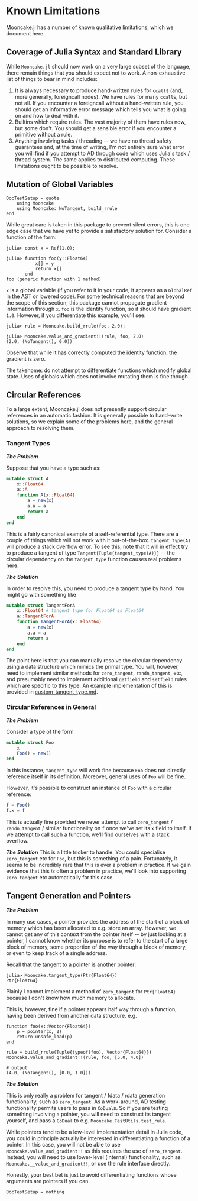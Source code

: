 # Known Limitations

Mooncake.jl has a number of known qualitative limitations, which we document here.

## Coverage of Julia Syntax and Standard Library

While `Mooncake.jl` should now work on a very large subset of the language, there remain things that you should expect not to work. A non-exhaustive list of things to bear in mind includes:
1. It is always necessary to produce hand-written rules for `ccall`s (and, more generally, foreigncall nodes). We have rules for many `ccall`s, but not all. If you encounter a foreigncall without a hand-written rule, you should get an informative error message which tells you what is going on and how to deal with it.
1. Builtins which require rules. The vast majority of them have rules now, but some don't. You should get a sensible error if you encounter a primitive without a rule.
1. Anything involving tasks / threading -- we have no thread safety guarantees and, at the time of writing, I'm not entirely sure what error you will find if you attempt to AD through code which uses Julia's task / thread system. The same applies to distributed computing. These limitations ought to be possible to resolve.

## Mutation of Global Variables

```@meta
DocTestSetup = quote
    using Mooncake
    using Mooncake: NoTangent, build_rrule
end
```

While great care is taken in this package to prevent silent errors, this is one edge case that we have yet to provide a satisfactory solution for.
Consider a function of the form:
```jldoctest bad_globalref
julia> const x = Ref(1.0);

julia> function foo(y::Float64)
           x[] = y
           return x[]
       end
foo (generic function with 1 method)
```
`x` is a global variable (if you refer to it in your code, it appears as a `GlobalRef` in the AST or lowered code).
For some technical reasons that are beyond the scope of this section, this package cannot propagate gradient information through `x`.
`foo` is the identity function, so it should have gradient `1.0`.
However, if you differentiate this example, you'll see:
```jldoctest bad_globalref
julia> rule = Mooncake.build_rrule(foo, 2.0);

julia> Mooncake.value_and_gradient!!(rule, foo, 2.0)
(2.0, (NoTangent(), 0.0))
```
Observe that while it has correctly computed the identity function, the gradient is zero.

The takehome: do not attempt to differentiate functions which modify global state. Uses of globals which does not involve mutating them is fine though.

## Circular References

To a large extent, Mooncake.jl does not presently support circular references in an automatic fashion.
It is generally possible to hand-write solutions, so we explain some of the problems here, and the general approach to resolving them.

### Tangent Types

_**The Problem**_

Suppose that you have a type such as:
```julia
mutable struct A
    x::Float64
    a::A
    function A(x::Float64)
        a = new(x)
        a.a = a
        return a
    end
end
```

This is a fairly canonical example of a self-referential type.
There are a couple of things which will not work with it out-of-the-box.
`tangent_type(A)` will produce a stack overflow error.
To see this, note that it will in effect try to produce a tangent of type `Tangent{Tuple{tangent_type(A)}}` -- the circular dependency on the `tangent_type` function causes real problems here.

_**The Solution**_

In order to resolve this, you need to produce a tangent type by hand.
You might go with something like
```julia
mutable struct TangentForA
    x::Float64 # tangent type for Float64 is Float64
    a::TangentForA
    function TangentForA(x::Float64)
        a = new(x)
        a.a = a
        return a
    end
end
```
The point here is that you can manually resolve the circular dependency using a data structure which mimics the primal type.
You will, however, need to implement similar methods for `zero_tangent`, `randn_tangent`, etc, and presumably need to implement additional `getfield` and `setfield` rules which are specific to this type.
An example implementation of this is provided in [custom_tangent_type.md](developer_documentation/custom_tangent_type.md).

### Circular References in General

_**The Problem**_

Consider a type of the form
```julia
mutable struct Foo
    x
    Foo() = new()
end
```
In this instance, `tangent_type` will work fine because `Foo` does not directly reference itself in its definition.
Moreover, general uses of `Foo` will be fine.

However, it's possible to construct an instance of `Foo` with a circular reference:
```julia
f = Foo()
f.x = f
```
This is actually fine provided we never attempt to call `zero_tangent` / `randn_tangent` / similar functionality on `f` once we've set its `x` field to itself.
If we attempt to call such a function, we'll find ourselves with a stack overflow.

_**The Solution**_
This is a little tricker to handle.
You could specialise `zero_tangent` etc for `Foo`, but this is something of a pain.
Fortunately, it seems to be incredibly rare that this is ever a problem in practice.
If we gain evidence that this _is_ often a problem in practice, we'll look into supporting `zero_tangent` etc automatically for this case.


## Tangent Generation and Pointers

_**The Problem**_


In many use cases, a pointer provides the address of the start of a block of memory which has been allocated to e.g. store an array.
However, we cannot get any of this context from the pointer itself -- by just looking at a pointer, I cannot know whether its purpose is to refer to the start of a large block of memory, some proportion of the way through a block of memory, or even to keep track of a single address.

Recall that the tangent to a pointer is another pointer:
```jldoctest
julia> Mooncake.tangent_type(Ptr{Float64})
Ptr{Float64}
```
Plainly I cannot implement a method of `zero_tangent` for `Ptr{Float64}` because I don't know how much memory to allocate.

This is, however, fine if a pointer appears half way through a function, having been derived from another data structure. e.g.
```jldoctest
function foo(x::Vector{Float64})
    p = pointer(x, 2)
    return unsafe_load(p)
end

rule = build_rrule(Tuple{typeof(foo), Vector{Float64}})
Mooncake.value_and_gradient!!(rule, foo, [5.0, 4.0])

# output
(4.0, (NoTangent(), [0.0, 1.0]))
```

_**The Solution**_

This is only really a problem for tangent / fdata / rdata generation functionality, such as `zero_tangent`.
As a work-around, AD testing functionality permits users to pass in `CoDual`s.
So if you are testing something involving a pointer, you will need to construct its tangent yourself, and pass a `CoDual` to e.g. `Mooncake.TestUtils.test_rule`.

While pointers tend to be a low-level implementation detail in Julia code, you could in principle actually be interested in differentiating a function of a pointer.
In this case, you will not be able to use `Mooncake.value_and_gradient!!` as this requires the use of `zero_tangent`.
Instead, you will need to use lower-level (internal) functionality, such as `Mooncake.__value_and_gradient!!`, or use the rule interface directly.

Honestly, your best bet is just to avoid differentiating functions whose arguments are pointers if you can.

```@meta
DocTestSetup = nothing
```

